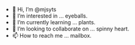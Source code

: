 - 👋 Hi, I’m @mjsyts
- 👀 I’m interested in ... eyeballs.
- 🌱 I’m currently learning ... plants.
- 💞️ I’m looking to collaborate on ... spinny heart.
- 📫 How to reach me ... mailbox.

<!---
mjsyts/mjsyts is a ✨ special ✨ repository because its `README.md` (this file) appears on your GitHub profile.
You can click the Preview link to take a look at your changes.
--->
